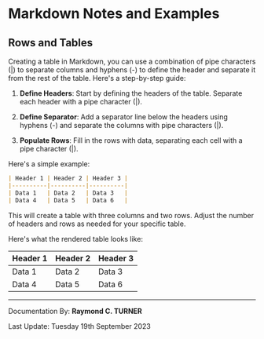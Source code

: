 # Markdown Notes and Examples

## Rows and Tables
Creating a table in Markdown, you can use a combination of pipe characters (|) to separate columns and hyphens (-) to define the header and separate it from the rest of the table. Here's a step-by-step guide:

1. **Define Headers**:
   Start by defining the headers of the table. Separate each header with a pipe character (|).

2. **Define Separator**:
   Add a separator line below the headers using hyphens (-) and separate the columns with pipe characters (|).

3. **Populate Rows**:
   Fill in the rows with data, separating each cell with a pipe character (|).

Here's a simple example:

```markdown
| Header 1 | Header 2 | Header 3 |
|----------|----------|----------|
| Data 1   | Data 2   | Data 3   |
| Data 4   | Data 5   | Data 6   |
```

This will create a table with three columns and two rows. Adjust the number of headers and rows as needed for your specific table.

Here's what the rendered table looks like:

| Header 1 | Header 2 | Header 3 |
|----------|----------|----------|
| Data 1   | Data 2   | Data 3   |
| Data 4   | Data 5   | Data 6   |

---

Documentation By: **Raymond C. TURNER**

Last Update: Tuesday 19th September 2023